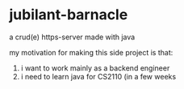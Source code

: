 # jubilant-barnacle
a crud(e) https-server made with java

my motivation for making this side project is that: 
1) i want to work mainly as a backend engineer
2) i need to learn java for CS2110 (in a few weeks

